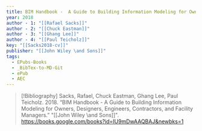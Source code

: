 ```yaml
---
title: BIM Handbook -  A Guide to Building Information Modeling for Owners, Designers, Engineers, Contractors, and Facility Managers
year: 2018
author - 1: "[[Rafael Sacks]]"
author - 2: "[[Chuck Eastman]]"
author - 3: "[[Ghang Lee]]"
author - 4: "[[Paul Teicholz]]"
key: "[[Sacks2018-cv]]"
publisher: "[[John Wiley \and Sons]]"
tags:
  - EPubs-Books
  - _BibTex-to-MD-Git
  - ePub
  - AEC
---
```


> [!Bibliography]
> Sacks, Rafael, Chuck Eastman, Ghang Lee, Paul Teicholz. 2018. “BIM Handbook -  A Guide to Building Information Modeling for Owners, Designers, Engineers, Contractors, and Facility Managers.” "[[John Wiley \and Sons]]". https://books.google.com/books?id=IU9mDwAAQBAJ&newbks=1